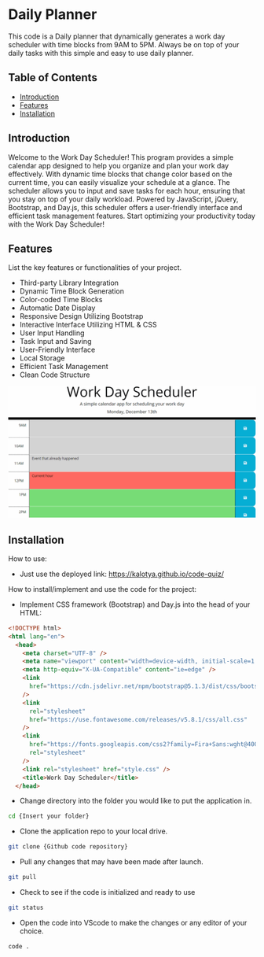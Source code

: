 # Daily Planner

This code is a Daily planner that dynamically generates a work day scheduler with time blocks from 9AM to 5PM. Always be on top of your daily tasks with this simple and easy to use daily planner.

## Table of Contents

- [Introduction](#introduction)
- [Features](#features)
- [Installation](#installation)

## Introduction

Welcome to the Work Day Scheduler! This program provides a simple calendar app designed to help you organize and plan your work day effectively. With dynamic time blocks that change color based on the current time, you can easily visualize your schedule at a glance. The scheduler allows you to input and save tasks for each hour, ensuring that you stay on top of your daily workload. Powered by JavaScript, jQuery, Bootstrap, and Day.js, this scheduler offers a user-friendly interface and efficient task management features. Start optimizing your productivity today with the Work Day Scheduler!

## Features

List the key features or functionalities of your project.

- Third-party Library Integration
- Dynamic Time Block Generation
- Color-coded Time Blocks
- Automatic Date Display
- Responsive Design Utilizing Bootstrap
- Interactive Interface Utilizing HTML & CSS
- User Input Handling
- Task Input and Saving
- User-Friendly Interface
- Local Storage
- Efficient Task Management
- Clean Code Structure 

![Alt Text](Daily-planner-demo.gif)

## Installation

How to use:
 - Just use the deployed link:
 https://kalotya.github.io/code-quiz/
 


How to install/implement and use the code for the project:

- Implement CSS framework (Bootstrap) and Day.js into the head of your HTML:
```html
<!DOCTYPE html>
<html lang="en">
  <head>
    <meta charset="UTF-8" />
    <meta name="viewport" content="width=device-width, initial-scale=1.0" />
    <meta http-equiv="X-UA-Compatible" content="ie=edge" />
    <link
      href="https://cdn.jsdelivr.net/npm/bootstrap@5.1.3/dist/css/bootstrap.min.css"
    />
    <link
      rel="stylesheet"
      href="https://use.fontawesome.com/releases/v5.8.1/css/all.css"
    />
    <link
      href="https://fonts.googleapis.com/css2?family=Fira+Sans:wght@400;700&display=swap"
      rel="stylesheet"
    />
    <link rel="stylesheet" href="style.css" />
    <title>Work Day Scheduler</title>
  </head>
```



- Change directory into the folder you would like to put the application in.
```bash
cd {Insert your folder}
```
- Clone the application repo to your local drive.
```bash
git clone {Github code repository}
```
- Pull any changes that may have been made after launch.
```bash
git pull
```
- Check to see if the code is initialized and ready to use
```bash
git status
```
- Open the code into VScode to make the changes or any editor of your choice.
```bash
code .
```